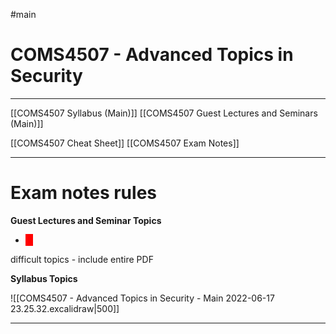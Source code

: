 #main
# COMS4507 - Advanced Topics in Security
___

[[COMS4507 Syllabus (Main)]]
[[COMS4507 Guest Lectures and Seminars (Main)]]

[[COMS4507 Cheat Sheet]]
[[COMS4507 Exam Notes]]

___
# Exam notes rules
**Guest Lectures and Seminar Topics**
- <span style="color: white; background-color: red ; padding-left: 5px; padding-right: 5px; border: 1px solid red;">
difficult 
</span> topics - include entire PDF

**Syllabus Topics**

![[COMS4507 - Advanced Topics in Security - Main 2022-06-17 23.25.32.excalidraw|500]]



___


